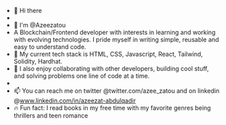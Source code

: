 - 👋 Hi there
- 
- 👀 I'm @Azeezatou
- A Blockchain/Frontend developer with interests in learning and working with evolving technologies. I pride myself in writing simple, reusable and easy to understand code.  
- 🌱 My current tech stack is HTML, CSS, Javascript, React, Tailwind, Solidity, Hardhat.
- 💞️ I also enjoy collaborating with other developers, building cool stuff, and solving problems one line of code at a time.
-  
- 📫 You can reach me on twitter @twitter.com/azee_zatou and on linkedin @www.linkedin.com/in/azeezat-abdulqadir
- 🔥 Fun fact: I read books in my free time with my favorite genres being thrillers and teen romance

<!---
Azeezatou/Azeezatou is a ✨ special ✨ repository because its `README.md` (this file) appears on your GitHub profile.
You can click the Preview link to take a look at your changes.
--->
